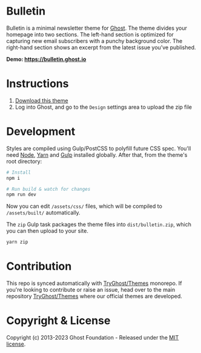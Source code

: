# Bulletin

Bulletin is a minimal newsletter theme for [Ghost](https://github.com/TryGhost/Ghost). The theme divides your homepage into two sections. The left-hand section is optimized for capturing new email subscribers with a punchy background color. The right-hand section shows an excerpt from the latest issue you’ve published.

**Demo: https://bulletin.ghost.io**

# Instructions

1. [Download this theme](https://github.com/TryGhost/Bulletin/archive/main.zip)
2. Log into Ghost, and go to the `Design` settings area to upload the zip file

# Development

Styles are compiled using Gulp/PostCSS to polyfill future CSS spec. You'll need [Node](https://nodejs.org/), [Yarn](https://yarnpkg.com/) and [Gulp](https://gulpjs.com) installed globally. After that, from the theme's root directory:

```bash
# Install
npm i

# Run build & watch for changes
npm run dev
```

Now you can edit `/assets/css/` files, which will be compiled to `/assets/built/` automatically.

The `zip` Gulp task packages the theme files into `dist/bulletin.zip`, which you can then upload to your site.

```bash
yarn zip
```

# Contribution

This repo is synced automatically with [TryGhost/Themes](https://github.com/TryGhost/Themes) monorepo. If you're looking to contribute or raise an issue, head over to the main repository [TryGhost/Themes](https://github.com/TryGhost/Themes) where our official themes are developed.

# Copyright & License

Copyright (c) 2013-2023 Ghost Foundation - Released under the [MIT license](LICENSE).
